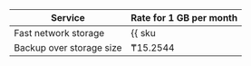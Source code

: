 Service | Rate for 1 GB per month
----- | -----
Fast network storage | {{ sku|KZT|mdb.cluster.network-nvme.ch|month|string }} |
Backup over storage size | ₸15.2544  |